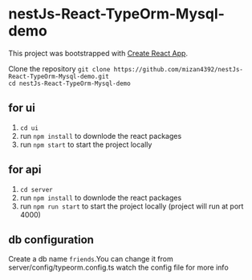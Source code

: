 # nestJs-React-TypeOrm-Mysql-demo
This project was bootstrapped with [Create React App](https://github.com/facebook/create-react-app).

Clone the repository `git clone https://github.com/mizan4392/nestJs-React-TypeOrm-Mysql-demo.git` <br>
`cd nestJs-React-TypeOrm-Mysql-demo`
## for ui
  1. `cd ui` <br>
  3. run `npm install` to downlode the react packages <br>
  4. run `npm start` to start the project locally <br>
## for api
1. `cd server` <br>
2. run `npm install` to downlode the react packages <br>
3. run `npm run start` to start the project locally (project will run at port 4000)<br>

## db configuration
Create a db  name `friends`.You can change it from server/config/typeorm.config.ts
watch the config file for more info


